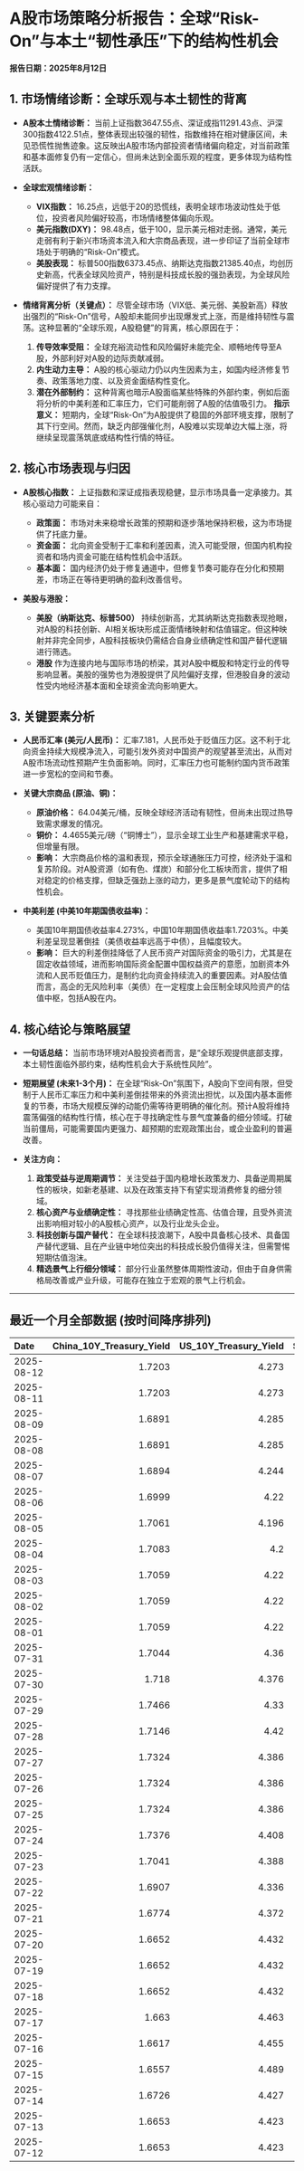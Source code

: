 # A股市场策略分析报告：全球“Risk-On”与本土“韧性承压”下的结构性机会

**报告日期：2025年8月12日**

## 1. 市场情绪诊断：全球乐观与本土韧性的背离

*   **A股本土情绪诊断：** 当前上证指数3647.55点、深证成指11291.43点、沪深300指数4122.51点，整体表现出较强的韧性，指数维持在相对健康区间，未见恐慌性抛售迹象。这反映出A股市场内部投资者情绪偏向稳定，对当前政策和基本面修复仍有一定信心，但尚未达到全面乐观的程度，更多体现为结构性活跃。

*   **全球宏观情绪诊断：**
    *   **VIX指数：** 16.25点，远低于20的恐慌线，表明全球市场波动性处于低位，投资者风险偏好较高，市场情绪整体偏向乐观。
    *   **美元指数(DXY)：** 98.48点，低于100，显示美元相对走弱。通常，美元走弱有利于新兴市场资本流入和大宗商品表现，进一步印证了当前全球市场处于明确的“Risk-On”模式。
    *   **美股表现：** 标普500指数6373.45点、纳斯达克指数21385.40点，均创历史新高，代表全球风险资产，特别是科技成长股的强劲表现，为全球风险偏好提供了有力支撑。

*   **情绪背离分析（关键点）：** 尽管全球市场（VIX低、美元弱、美股新高）释放出强烈的“Risk-On”信号，A股却未能同步出现爆发式上涨，而是维持韧性与震荡。这种显著的“全球乐观，A股稳健”的背离，核心原因在于：
    1.  **传导效率受阻：** 全球充裕流动性和风险偏好未能完全、顺畅地传导至A股，外部利好对A股的边际贡献减弱。
    2.  **内生动力主导：** A股的核心驱动力仍以内生因素为主，如国内经济修复节奏、政策落地力度、以及资金面结构性变化。
    3.  **潜在外部制约：** 这种背离也暗示A股面临某些特殊的外部约束，例如后面将分析的中美利差和汇率压力，它们可能削弱了A股的估值吸引力。
    **指示意义：** 短期内，全球“Risk-On”为A股提供了稳固的外部环境支撑，限制了其下行空间。然而，缺乏内部强催化剂，A股难以实现单边大幅上涨，将继续呈现震荡筑底或结构性行情的特征。

## 2. 核心市场表现与归因

*   **A股核心指数：** 上证指数和深证成指表现稳健，显示市场具备一定承接力。其核心驱动力可能来自：
    *   **政策面：** 市场对未来稳增长政策的预期和逐步落地保持积极，这为市场提供了托底力量。
    *   **资金面：** 北向资金受制于汇率和利差因素，流入可能受限，但国内机构投资者和场内资金可能在结构性机会中活跃。
    *   **基本面：** 国内经济仍处于修复通道中，但修复节奏可能存在分化和预期差，市场正在等待更明确的盈利改善信号。

*   **美股与港股：**
    *   **美股（纳斯达克、标普500）** 持续创新高，尤其纳斯达克指数表现抢眼，对A股的科技创新、AI相关板块形成正面情绪映射和估值锚定。但这种映射并非完全同步，A股科技板块仍需结合自身业绩确定性和国产替代逻辑进行筛选。
    *   **港股** 作为连接内地与国际市场的桥梁，其对A股中概股和特定行业的传导影响显著。美股的强势也为港股提供了风险偏好支撑，但港股自身的波动性受内地经济基本面和全球资金流向影响更大。

## 3. 关键要素分析

*   **人民币汇率 (美元/人民币)：** 汇率7.181，人民币处于贬值压力区。这不利于北向资金持续大规模净流入，可能引发外资对中国资产的观望甚至流出，从而对A股市场流动性预期产生负面影响。同时，汇率压力也可能制约国内货币政策进一步宽松的空间和节奏。

*   **关键大宗商品 (原油、铜)：**
    *   **原油价格：** 64.04美元/桶，反映全球经济活动有韧性，但尚未出现过热导致需求爆发的情况。
    *   **铜价：** 4.4655美元/磅（“铜博士”），显示全球工业生产和基建需求平稳，但增量有限。
    *   **影响：** 大宗商品价格的温和表现，预示全球通胀压力可控，经济处于温和复苏阶段。对A股资源（如有色、煤炭）和部分化工板块而言，提供了相对稳定的价格支撑，但缺乏强劲上涨的动力，更多是景气度轮动下的结构性机会。

*   **中美利差 (中美10年期国债收益率)：**
    *   美国10年期国债收益率4.273%，中国10年期国债收益率1.7203%。中美利差呈现显著倒挂（美债收益率远高于中债），且幅度较大。
    *   **影响：** 巨大的利差倒挂降低了人民币资产对国际资金的吸引力，尤其是在固定收益领域，进而影响国际资金配置中国权益资产的意愿，加剧资本外流和人民币贬值压力，是制约北向资金持续流入的重要因素。对A股估值而言，高企的无风险利率（美债）在一定程度上会压制全球风险资产的估值中枢，包括A股在内。

## 4. 核心结论与策略展望

*   **一句话总结：** 当前市场环境对A股投资者而言，是“全球乐观提供底部支撑，本土韧性面临外部约束，结构性机会大于系统性风险”。

*   **短期展望 (未来1-3个月)：** 在全球“Risk-On”氛围下，A股向下空间有限，但受制于人民币汇率压力和中美利差倒挂带来的外资流出担忧，以及国内基本面修复的节奏，市场大规模反弹的动能仍需等待更明确的催化剂。预计A股将维持震荡偏强的结构性行情，核心在于寻找确定性与景气度兼备的细分领域。打破当前僵局，可能需要国内更强力、超预期的宏观政策出台，或企业盈利的普遍改善。

*   **关注方向：**
    1.  **政策受益与逆周期调节：** 关注受益于国内稳增长政策发力、具备逆周期属性的板块，如新老基建、以及在政策支持下有望实现消费修复的细分领域。
    2.  **核心资产与业绩确定性：** 寻找那些业绩确定性高、估值合理，且受外资流出影响相对较小的A股核心资产，以及行业龙头企业。
    3.  **科技创新与国产替代：** 在全球科技浪潮下，A股中具备核心技术、具备国产替代逻辑、且在产业链中地位突出的科技成长股仍值得关注，但需警惕短期估值泡沫。
    4.  **精选景气上行细分领域：** 部分行业虽然整体周期性波动，但由于自身供需格局改善或产业升级，可能存在独立于宏观的景气上行机会。

---

## 最近一个月全部数据 (按时间降序排列)

| Date       |   China_10Y_Treasury_Yield |   US_10Y_Treasury_Yield |   Shanghai_Composite_Index |   CSI_300_Index |   Shenzhen_Component_Index |   GOLD_spot_price |   OIL_price |   ALUMINUM_future |   BTC_price |   USD_CNY_exchange_rate |   Commodity_Index_ETF |   US_Dollar_Index |   ETH_price |   LEAN_HOGS_future |   COPPER_future |   High_Yield_Bond_ETF |   LIVE_CATTLE_future |   GOLD_near_month_future |   NATURAL_GAS_future |   PLATINUM_future |   SILVER_future |   Long_Term_Treasury_ETF |   CORN_future |   SOYBEANS_future |   WHEAT_future |   SP500_close |   NASDAQ_close |   VIX_close |   GOLD_basis_spot_vs_near |
|:-----------|---------------------------:|------------------------:|---------------------------:|----------------:|---------------------------:|------------------:|------------:|------------------:|------------:|------------------------:|----------------------:|------------------:|------------:|-------------------:|----------------:|----------------------:|---------------------:|-------------------------:|---------------------:|------------------:|----------------:|-------------------------:|--------------:|------------------:|---------------:|--------------:|---------------:|------------:|--------------------------:|
| 2025-08-12 |                     1.7203 |                   4.273 |                    3647.55 |         4122.51 |                    11291.4 |            3401.6 |       64.04 |           2516    |      119183 |                  7.181  |                 21.87 |            98.478 |     4306.47 |             91.625 |          4.4655 |               80.22   |              226.375 |                   3401.6 |                2.972 |            1344.5 |          37.835 |                  87.39   |        404.25 |           1000    |         533.5  |       6373.45 |        21385.4 |       16.25 |                  0        |
| 2025-08-11 |                     1.7203 |                   4.273 |                    3647.55 |         4122.51 |                    11291.4 |            3401.6 |       64.04 |           2516    |      116500 |                  7.181  |                 21.87 |            98.478 |     4263.6  |             91.625 |          4.4655 |               80.22   |              226.375 |                   3401.6 |                2.972 |            1344.5 |          37.835 |                  87.39   |        404.25 |           1000    |         533.5  |       6373.45 |        21385.4 |       16.25 |                  0        |
| 2025-08-09 |                     1.6891 |                   4.285 |                    3635.13 |         4104.97 |                    11128.7 |            3439.1 |       63.88 |           2501.75 |      116500 |                  7.181  |                 21.84 |            98.18  |     4263.6  |            108.9   |          4.4555 |               80.22   |              232.55  |                   3439.1 |                2.99  |            1325.6 |          38.417 |                  87.29   |        382.75 |            966.75 |         514.5  |       6389.45 |        21450   |       15.15 |                  0        |
| 2025-08-08 |                     1.6891 |                   4.285 |                    3635.13 |         4104.97 |                    11128.7 |            3439.1 |       63.88 |           2501.75 |      116689 |                  7.181  |                 21.84 |            98.18  |     4009.85 |            108.9   |          4.4555 |               80.22   |              232.55  |                   3439.1 |                2.99  |            1325.6 |          38.417 |                  87.29   |        382.75 |            966.75 |         514.5  |       6389.45 |        21450   |       15.15 |                  0        |
| 2025-08-07 |                     1.6894 |                   4.244 |                    3639.67 |         4114.67 |                    11157.9 |            3400.3 |       63.88 |           2500    |      117497 |                  7.1828 |                 21.84 |            98.4   |     3914.33 |            108.775 |          4.3785 |               80.21   |              238.75  |                   3400.3 |                3.067 |            1339.9 |          38.158 |                  87.67   |        384.5  |            971.75 |         518.25 |       6340    |        21242.7 |       16.57 |                  0        |
| 2025-08-06 |                     1.6999 |                   4.22  |                    3634    |         4113.48 |                    11177.8 |            3380   |       64.35 |           2483.25 |      115028 |                  7.1834 |                 21.77 |            98.18  |     3683.92 |            108.875 |          4.391  |               80.29   |              236.3   |                   3380   |                3.077 |            1326   |          37.766 |                  87.82   |        379.75 |            961.5  |         508.5  |       6345.06 |        21169.4 |       16.77 |                  0        |
| 2025-08-05 |                     1.7061 |                   4.196 |                    3617.6  |         4103.45 |                    11107   |            3381.9 |       65.16 |           2432.75 |      114141 |                  7.178  |                 21.82 |            98.78  |     3611.9  |            108.775 |          4.364  |               80.21   |              234.275 |                   3381.9 |                3.01  |            1317.2 |          37.687 |                  88.33   |        381.5  |            969    |         508.25 |       6299.19 |        20916.6 |       17.85 |                  0        |
| 2025-08-04 |                     1.7083 |                   4.2   |                    3583.31 |         4070.7  |                    11041.6 |            3374.4 |       66.29 |           2427    |      115072 |                  7.2116 |                 22.01 |            98.78  |     3718.99 |            108.175 |          4.415  |               80.25   |              230.9   |                   3374.4 |                2.932 |            1326.4 |          37.192 |                  88.06   |        387    |            969    |         516.75 |       6329.94 |        21053.6 |       17.52 |                  0        |
| 2025-08-03 |                     1.7059 |                   4.22  |                    3559.95 |         4054.93 |                    10991.3 |            3347.7 |       67.33 |           2432    |      114218 |                  7.2002 |                 22.09 |            98.69  |     3497.38 |            107.35  |          4.4125 |               79.98   |              230.125 |                   3347.7 |                3.083 |            1304   |          36.787 |                  87.82   |        389.5  |            961.75 |         516.75 |       6238.01 |        20650.1 |       20.38 |                  0        |
| 2025-08-02 |                     1.7059 |                   4.22  |                    3559.95 |         4054.93 |                    10991.3 |            3347.7 |       67.33 |           2432    |      112527 |                  7.2002 |                 22.09 |            98.69  |     3392.74 |            107.35  |          4.4125 |               79.98   |              230.125 |                   3347.7 |                3.083 |            1304   |          36.787 |                  87.82   |        389.5  |            961.75 |         516.75 |       6238.01 |        20650.1 |       20.38 |                  0        |
| 2025-08-01 |                     1.7059 |                   4.22  |                    3559.95 |         4054.93 |                    10991.3 |            3347.7 |       67.33 |           2432    |      113320 |                  7.2002 |                 22.09 |            98.69  |     3488.37 |            107.35  |          4.4125 |               79.98   |              230.125 |                   3347.7 |                3.083 |            1304   |          36.787 |                  87.82   |        389.5  |            961.75 |         516.75 |       6238.01 |        20650.1 |       20.38 |                  0        |
| 2025-07-31 |                     1.7044 |                   4.36  |                    3573.21 |         4075.59 |                    11009.8 |            3293.2 |       69.26 |           2446.75 |      115758 |                  7.1764 |                 22.45 |           100.03  |     3696.71 |            107.125 |          4.3305 |               79.976  |              227.775 |                   3293.2 |                3.106 |            1286.4 |          36.552 |                  86.589  |        394    |            961.75 |         523.25 |       6339.39 |        21122.4 |       16.72 |                  0        |
| 2025-07-30 |                     1.718  |                   4.376 |                    3615.72 |         4151.24 |                    11203   |            3295.8 |       70    |           2502.5  |      117831 |                  7.1764 |                 22.64 |            99.94  |     3808.2  |            107.025 |          5.57   |               79.9263 |              233.075 |                   3295.8 |                3.045 |            1360.7 |          37.566 |                  86.5392 |        391.75 |            967.75 |         523.75 |       6362.9  |        21129.7 |       15.48 |                  0        |
| 2025-07-29 |                     1.7466 |                   4.33  |                    3609.71 |         4152.02 |                    11289.4 |            3323.4 |       69.21 |           2507    |      117922 |                  7.1778 |                 22.69 |            98.91  |     3793.45 |            107.25  |          5.6035 |               80.0954 |              229.725 |                   3324   |                3.081 |            1404   |          38.084 |                  86.9875 |        389.25 |            981.75 |         529.75 |       6370.86 |        21098.3 |       15.98 |                 -0.600098 |
| 2025-07-28 |                     1.7146 |                   4.42  |                    3597.94 |         4135.82 |                    11217.6 |            3309.1 |       66.71 |           2533.5  |      117924 |                  7.1535 |                 22.4  |            98.66  |     3787.43 |            108.525 |          5.595  |               80.0456 |              227.875 |                   3310   |                2.988 |            1404.1 |          38.026 |                  85.543  |        393.75 |            988.75 |         538.5  |       6389.77 |        21178.6 |       15.03 |                 -0.899902 |
| 2025-07-27 |                     1.7324 |                   4.386 |                    3593.66 |         4127.16 |                    11168.1 |            3334   |       65.16 |           2546.5  |      119448 |                  7.1535 |                 22.17 |            97.65  |     3875.25 |            108.7   |          5.7635 |               80.0854 |              226.475 |                   3335.6 |                3.11  |            1407.4 |          38.167 |                  86.1009 |        399.5  |            998.75 |         538.25 |       6388.64 |        21108.3 |       14.93 |                 -1.6001   |
| 2025-07-26 |                     1.7324 |                   4.386 |                    3593.66 |         4127.16 |                    11168.1 |            3334   |       65.16 |           2546.5  |      117947 |                  7.1535 |                 22.17 |            97.65  |     3741.4  |            108.7   |          5.7635 |               80.0854 |              226.475 |                   3335.6 |                3.11  |            1407.4 |          38.167 |                  86.1009 |        399.5  |            998.75 |         538.25 |       6388.64 |        21108.3 |       14.93 |                 -1.6001   |
| 2025-07-25 |                     1.7324 |                   4.386 |                    3593.66 |         4127.16 |                    11168.1 |            3334   |       65.16 |           2546.5  |      117636 |                  7.1535 |                 22.17 |            97.65  |     3727.27 |            108.7   |          5.7635 |               80.0854 |              226.475 |                   3335.6 |                3.11  |            1407.4 |          38.167 |                  86.1009 |        399.5  |            998.75 |         538.25 |       6388.64 |        21108.3 |       14.93 |                 -1.6001   |
| 2025-07-24 |                     1.7376 |                   4.408 |                    3605.73 |         4149.04 |                    11193.1 |            3371   |       66.03 |           2564.25 |      118368 |                  7.1595 |                 22.4  |            97.38  |     3708.01 |            108.2   |          5.777  |               80.0357 |              225.8   |                   3373.5 |                3.094 |            1424.6 |          39.021 |                  85.5629 |        401.75 |           1004.25 |         541.5  |       6363.35 |        21058   |       15.39 |                 -2.5      |
| 2025-07-23 |                     1.7041 |                   4.388 |                    3582.3  |         4119.77 |                    11059   |            3394.1 |       65.25 |           2566.75 |      118755 |                  7.1743 |                 22.38 |            97.21  |     3629.7  |            108.475 |          5.795  |               80.1352 |              227.025 |                   3397.6 |                3.077 |            1437.7 |          39.278 |                  85.7124 |        398.5  |           1005.75 |         540.5  |       6358.91 |        21020   |       15.37 |                 -3.5      |
| 2025-07-22 |                     1.6907 |                   4.336 |                    3581.86 |         4118.96 |                    11099.8 |            3439.2 |       66.21 |           2584.25 |      119995 |                  7.1755 |                 22.44 |            97.39  |     3749.15 |            107.75  |          5.697  |               80.0954 |              224.975 |                   3443.7 |                3.252 |            1465.5 |          39.32  |                  86.1905 |        399.25 |           1010.25 |         549.5  |       6309.62 |        20892.7 |       16.5  |                 -4.5      |
| 2025-07-21 |                     1.6774 |                   4.372 |                    3559.79 |         4085.61 |                    11007.5 |            3401.9 |       67.2  |           2552    |      117440 |                  7.1777 |                 22.48 |            97.85  |     3763.37 |            107.35  |          5.6105 |               79.9561 |              225.225 |                   3406.4 |                3.325 |            1477.7 |          39.101 |                  85.6725 |        403.75 |           1015    |         542.25 |       6305.6  |        20974.2 |       16.65 |                 -4.5      |
| 2025-07-20 |                     1.6652 |                   4.432 |                    3534.48 |         4058.55 |                    10913.8 |            3353   |       67.34 |           2507.25 |      117301 |                  7.1832 |                 22.53 |            98.48  |     3759.47 |            106.475 |          5.578  |               79.8467 |              223.55  |                   3358.3 |                3.565 |            1438.5 |          38.223 |                  84.9154 |        408.5  |           1027.75 |         546.25 |       6296.79 |        20895.7 |       16.41 |                 -5.30005  |
| 2025-07-19 |                     1.6652 |                   4.432 |                    3534.48 |         4058.55 |                    10913.8 |            3353   |       67.34 |           2507.25 |      117940 |                  7.1832 |                 22.53 |            98.48  |     3595.27 |            106.475 |          5.578  |               79.8467 |              223.55  |                   3358.3 |                3.565 |            1438.5 |          38.223 |                  84.9154 |        408.5  |           1027.75 |         546.25 |       6296.79 |        20895.7 |       16.41 |                 -5.30005  |
| 2025-07-18 |                     1.6652 |                   4.432 |                    3534.48 |         4058.55 |                    10913.8 |            3353   |       67.34 |           2507.25 |      118003 |                  7.1832 |                 22.53 |            98.48  |     3549.02 |            106.475 |          5.578  |               79.8467 |              223.55  |                   3358.3 |                3.565 |            1438.5 |          38.223 |                  84.9154 |        408.5  |           1027.75 |         546.25 |       6296.79 |        20895.7 |       16.41 |                 -5.30005  |
| 2025-07-17 |                     1.663  |                   4.463 |                    3516.82 |         4034.49 |                    10873.6 |            3340.1 |       67.54 |           2428.75 |      119290 |                  7.1785 |                 22.49 |            98.73  |     3476.78 |            105.825 |          5.486  |               79.7372 |              223.675 |                   3345.3 |                3.542 |            1454.4 |          38.056 |                  84.7859 |        402    |           1021.5  |         533.5  |       6297.36 |        20885.7 |       16.52 |                 -5.19995  |
| 2025-07-16 |                     1.6617 |                   4.455 |                    3503.78 |         4007.2  |                    10720.8 |            3352.5 |       66.38 |           2433.25 |      118739 |                  7.1729 |                 22.31 |            98.39  |     3371.51 |            104.425 |          5.4965 |               79.6576 |              223.9   |                   3359.1 |                3.551 |            1417.1 |          37.853 |                  84.8058 |        405.25 |           1013.5  |         541.25 |       6263.7  |        20730.5 |       17.16 |                 -6.6001   |
| 2025-07-15 |                     1.6557 |                   4.489 |                    3505    |         4019.06 |                    10744.6 |            3329.8 |       66.52 |           2447.5  |      117777 |                  7.167  |                 22.28 |            98.62  |     3139.89 |            106.85  |          5.546  |               79.4487 |              222.4   |                   3336.7 |                3.523 |            1395   |          37.834 |                  84.6863 |        401.25 |            995    |         538    |       6243.76 |        20677.8 |       17.38 |                 -6.8999   |
| 2025-07-14 |                     1.6726 |                   4.427 |                    3519.65 |         4017.67 |                    10684.5 |            3351.5 |       66.98 |           2470.25 |      119850 |                  7.1681 |                 22.32 |            98.08  |     3013.35 |            106.7   |          5.515  |               79.6875 |              219.35  |                   3359.1 |                3.466 |            1399.7 |          38.462 |                  85.284  |        412.75 |            997    |         534    |       6268.56 |        20640.3 |       17.2  |                 -7.6001   |
| 2025-07-13 |                     1.6653 |                   4.423 |                    3510.18 |         4014.81 |                    10696.1 |            3356   |       68.45 |           2491.25 |      119116 |                  7.1748 |                 22.51 |            97.85  |     2973.36 |            106.725 |          5.562  |               79.6278 |              222.2   |                   3364   |                3.314 |            1452   |          38.676 |                  85.4633 |        403    |           1004    |         540.75 |       6259.75 |        20585.5 |       16.4  |                 -8        |
| 2025-07-12 |                     1.6653 |                   4.423 |                    3510.18 |         4014.81 |                    10696.1 |            3356   |       68.45 |           2491.25 |      117435 |                  7.1748 |                 22.51 |            97.85  |     2942.91 |            106.725 |          5.562  |               79.6278 |              222.2   |                   3364   |                3.314 |            1452   |          38.676 |                  85.4633 |        403    |           1004    |         540.75 |       6259.75 |        20585.5 |       16.4  |                 -8        |